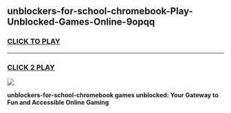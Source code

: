
## unblockers-for-school-chromebook-Play-Unblocked-Games-Online-9opqq
<h3>
<a href="https://premium76.site?title=unblockers-for-school-chromebook&ref=25A">CLICK TO PLAY</a></h3>
<hr>

<h3>
<a href="https://premium76.site?title=unblockers-for-school-chromebook&ref=25A">CLICK 2 PLAY</a>
  
</h3>

<a href="https://premium76.site?title=unblockers-for-school-chromebook&ref=25A"><img src="https://clearcache.store/games.png"></a>


**unblockers-for-school-chromebook games unblocked: Your Gateway to Fun and Accessible Online Gaming**
